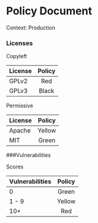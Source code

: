 # Policy Document

Context: Production 

### Licenses

Copyleft

| License |  Policy   |
| ---------------|:---------:|
| GPLv2  | Red     | 
| GPLv3  | Black    |  

  
Permissive

| License |  Policy   |
| ---------------|:---------:|
| Apache  | Yellow     | 
| MIT | Green    |  


###Vulnerabilities

Scores

| Vulnerabilities|  Policy   |
| ---------------|:---------:|
| 0              | Green     | 
| 1 - 9          | Yellow    |  
| 10+            | Red       | 

  
